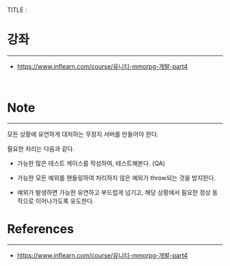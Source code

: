 TITLE : 

# 강좌
---
- <https://www.inflearn.com/course/유니티-mmorpg-개발-part4>

<br>

# Note
---

모든 상황에 유연하게 대처하는 무정지 서버를 만들어야 한다.

필요한 처리는 다음과 같다.

- 가능한 많은 테스트 케이스를 작성하여, 테스트해본다. (QA)

- 가능한 모든 예외를 핸들링하여 처리하지 않은 예외가 throw되는 것을 방지한다.

- 예외가 발생하면 가능한 유연하고 부드럽게 넘기고, 해당 상황에서 필요한 정상 동작으로 이어나가도록 유도한다.










# References
---
- <https://www.inflearn.com/course/유니티-mmorpg-개발-part4>







